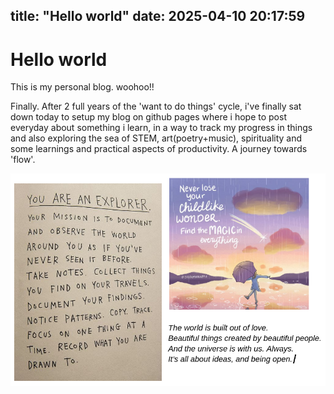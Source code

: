 title: "Hello world"
date: 2025-04-10 20:17:59
---
# Hello world

This is my personal blog. woohoo!!

Finally. After 2 full years of the 'want to do things' cycle, i've finally sat down today to setup my blog on github pages where i hope to post everyday about something i learn, in a way to track my progress in things and also exploring the sea of STEM, art(poetry+music), spirituality and some learnings and practical aspects of productivity. A journey towards 'flow'.

![](/assets/lib/img/d1.png)
